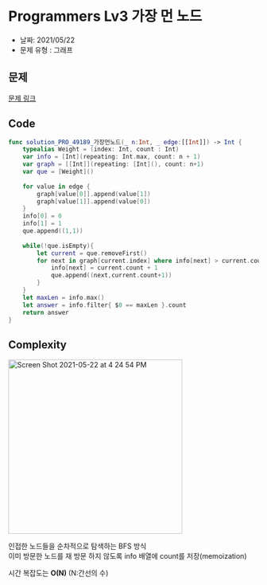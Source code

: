 # Programmers Lv3 가장 먼 노드

- 날짜: 2021/05/22
- 문제 유형 : 그래프

## 문제
[문제 링크](https://programmers.co.kr/learn/courses/30/lessons/49189)

## Code
```swift
func solution_PRO_49189_가장먼노드(_ n:Int, _ edge:[[Int]]) -> Int {
    typealias Weight = (index: Int, count : Int)
    var info = [Int](repeating: Int.max, count: n + 1)
    var graph = [[Int]](repeating: [Int](), count: n+1)
    var que = [Weight]()
    
    for value in edge {
        graph[value[0]].append(value[1])
        graph[value[1]].append(value[0])
    }
    info[0] = 0
    info[1] = 1
    que.append((1,1))
    
    while(!que.isEmpty){
        let current = que.removeFirst()
        for next in graph[current.index] where info[next] > current.count + 1 {
            info[next] = current.count + 1
            que.append((next,current.count+1))
        }
    }
    let maxLen = info.max()
    let answer = info.filter{ $0 == maxLen }.count
    return answer
}

```

## Complexity

<img width="350" alt="Screen Shot 2021-05-22 at 4 24 54 PM" src="https://user-images.githubusercontent.com/60229909/119218216-3eacfc00-bb1a-11eb-99d5-c2b5305875ad.png">

인접한 노드들을 순차적으로 탐색하는 BFS 방식  
이미 방문한 노드를 재 방문 하지 않도록 info 배열에 count를 저장(memoization)

시간 복잡도는 **O(N)** (N:간선의 수)
